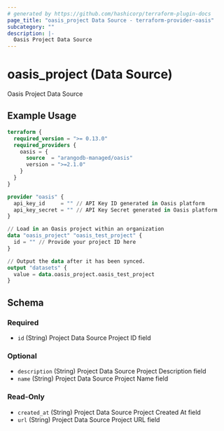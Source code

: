 ```yaml
---
# generated by https://github.com/hashicorp/terraform-plugin-docs
page_title: "oasis_project Data Source - terraform-provider-oasis"
subcategory: ""
description: |-
  Oasis Project Data Source
---
```


# oasis_project (Data Source)

Oasis Project Data Source

## Example Usage

```terraform
terraform {
  required_version = ">= 0.13.0"
  required_providers {
    oasis = {
      source  = "arangodb-managed/oasis"
      version = ">=2.1.0"
    }
  }
}

provider "oasis" {
  api_key_id     = "" // API Key ID generated in Oasis platform
  api_key_secret = "" // API Key Secret generated in Oasis platform
}

// Load in an Oasis project within an organization
data "oasis_project" "oasis_test_project" {
  id = "" // Provide your project ID here
}

// Output the data after it has been synced.
output "datasets" {
  value = data.oasis_project.oasis_test_project
}
```

<!-- schema generated by tfplugindocs -->
## Schema

### Required

- `id` (String) Project Data Source Project ID field

### Optional

- `description` (String) Project Data Source Project Description field
- `name` (String) Project Data Source Project Name field

### Read-Only

- `created_at` (String) Project Data Source Project Created At field
- `url` (String) Project Data Source Project URL field


